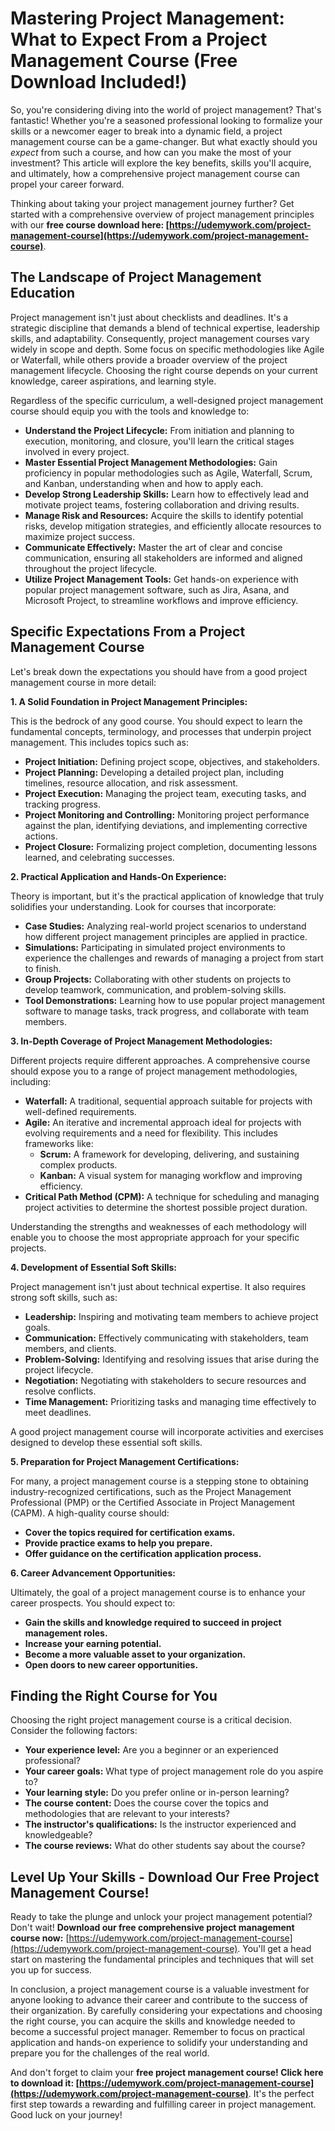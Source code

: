 # Mastering Project Management: What to Expect From a Project Management Course (Free Download Included!)

So, you're considering diving into the world of project management? That's fantastic! Whether you're a seasoned professional looking to formalize your skills or a newcomer eager to break into a dynamic field, a project management course can be a game-changer.  But what exactly should you *expect* from such a course, and how can you make the most of your investment? This article will explore the key benefits, skills you'll acquire, and ultimately, how a comprehensive project management course can propel your career forward.

Thinking about taking your project management journey further? Get started with a comprehensive overview of project management principles with our **free course download here: [https://udemywork.com/project-management-course](https://udemywork.com/project-management-course)**.

## The Landscape of Project Management Education

Project management isn't just about checklists and deadlines. It's a strategic discipline that demands a blend of technical expertise, leadership skills, and adaptability. Consequently, project management courses vary widely in scope and depth. Some focus on specific methodologies like Agile or Waterfall, while others provide a broader overview of the project management lifecycle. Choosing the right course depends on your current knowledge, career aspirations, and learning style.

Regardless of the specific curriculum, a well-designed project management course should equip you with the tools and knowledge to:

*   **Understand the Project Lifecycle:** From initiation and planning to execution, monitoring, and closure, you'll learn the critical stages involved in every project.
*   **Master Essential Project Management Methodologies:** Gain proficiency in popular methodologies such as Agile, Waterfall, Scrum, and Kanban, understanding when and how to apply each.
*   **Develop Strong Leadership Skills:** Learn how to effectively lead and motivate project teams, fostering collaboration and driving results.
*   **Manage Risk and Resources:** Acquire the skills to identify potential risks, develop mitigation strategies, and efficiently allocate resources to maximize project success.
*   **Communicate Effectively:** Master the art of clear and concise communication, ensuring all stakeholders are informed and aligned throughout the project lifecycle.
*   **Utilize Project Management Tools:** Get hands-on experience with popular project management software, such as Jira, Asana, and Microsoft Project, to streamline workflows and improve efficiency.

## Specific Expectations From a Project Management Course

Let's break down the expectations you should have from a good project management course in more detail:

**1. A Solid Foundation in Project Management Principles:**

This is the bedrock of any good course. You should expect to learn the fundamental concepts, terminology, and processes that underpin project management. This includes topics such as:

*   **Project Initiation:** Defining project scope, objectives, and stakeholders.
*   **Project Planning:** Developing a detailed project plan, including timelines, resource allocation, and risk assessment.
*   **Project Execution:** Managing the project team, executing tasks, and tracking progress.
*   **Project Monitoring and Controlling:** Monitoring project performance against the plan, identifying deviations, and implementing corrective actions.
*   **Project Closure:** Formalizing project completion, documenting lessons learned, and celebrating successes.

**2. Practical Application and Hands-On Experience:**

Theory is important, but it's the practical application of knowledge that truly solidifies your understanding. Look for courses that incorporate:

*   **Case Studies:** Analyzing real-world project scenarios to understand how different project management principles are applied in practice.
*   **Simulations:** Participating in simulated project environments to experience the challenges and rewards of managing a project from start to finish.
*   **Group Projects:** Collaborating with other students on projects to develop teamwork, communication, and problem-solving skills.
*   **Tool Demonstrations:** Learning how to use popular project management software to manage tasks, track progress, and collaborate with team members.

**3. In-Depth Coverage of Project Management Methodologies:**

Different projects require different approaches. A comprehensive course should expose you to a range of project management methodologies, including:

*   **Waterfall:** A traditional, sequential approach suitable for projects with well-defined requirements.
*   **Agile:** An iterative and incremental approach ideal for projects with evolving requirements and a need for flexibility. This includes frameworks like:
    *   **Scrum:** A framework for developing, delivering, and sustaining complex products.
    *   **Kanban:** A visual system for managing workflow and improving efficiency.
*   **Critical Path Method (CPM):**  A technique for scheduling and managing project activities to determine the shortest possible project duration.

Understanding the strengths and weaknesses of each methodology will enable you to choose the most appropriate approach for your specific projects.

**4. Development of Essential Soft Skills:**

Project management isn't just about technical expertise. It also requires strong soft skills, such as:

*   **Leadership:** Inspiring and motivating team members to achieve project goals.
*   **Communication:** Effectively communicating with stakeholders, team members, and clients.
*   **Problem-Solving:** Identifying and resolving issues that arise during the project lifecycle.
*   **Negotiation:** Negotiating with stakeholders to secure resources and resolve conflicts.
*   **Time Management:**  Prioritizing tasks and managing time effectively to meet deadlines.

A good project management course will incorporate activities and exercises designed to develop these essential soft skills.

**5. Preparation for Project Management Certifications:**

For many, a project management course is a stepping stone to obtaining industry-recognized certifications, such as the Project Management Professional (PMP) or the Certified Associate in Project Management (CAPM). A high-quality course should:

*   **Cover the topics required for certification exams.**
*   **Provide practice exams to help you prepare.**
*   **Offer guidance on the certification application process.**

**6. Career Advancement Opportunities:**

Ultimately, the goal of a project management course is to enhance your career prospects. You should expect to:

*   **Gain the skills and knowledge required to succeed in project management roles.**
*   **Increase your earning potential.**
*   **Become a more valuable asset to your organization.**
*   **Open doors to new career opportunities.**

## Finding the Right Course for You

Choosing the right project management course is a critical decision. Consider the following factors:

*   **Your experience level:** Are you a beginner or an experienced professional?
*   **Your career goals:** What type of project management role do you aspire to?
*   **Your learning style:** Do you prefer online or in-person learning?
*   **The course content:** Does the course cover the topics and methodologies that are relevant to your interests?
*   **The instructor's qualifications:** Is the instructor experienced and knowledgeable?
*   **The course reviews:** What do other students say about the course?

##  Level Up Your Skills - Download Our Free Project Management Course!

Ready to take the plunge and unlock your project management potential? Don't wait! **Download our free comprehensive project management course now:** [https://udemywork.com/project-management-course](https://udemywork.com/project-management-course). You'll get a head start on mastering the fundamental principles and techniques that will set you up for success.

In conclusion, a project management course is a valuable investment for anyone looking to advance their career and contribute to the success of their organization. By carefully considering your expectations and choosing the right course, you can acquire the skills and knowledge needed to become a successful project manager. Remember to focus on practical application and hands-on experience to solidify your understanding and prepare you for the challenges of the real world.

And don't forget to claim your **free project management course! Click here to download it: [https://udemywork.com/project-management-course](https://udemywork.com/project-management-course)**.  It's the perfect first step towards a rewarding and fulfilling career in project management. Good luck on your journey!
